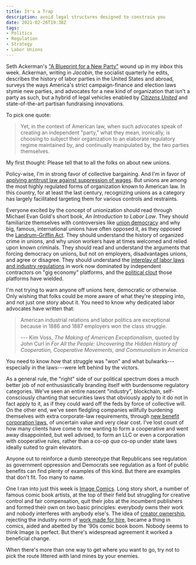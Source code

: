 ```yaml
---
title: It's a Trap
description: avoid legal structures designed to constrain you
date: 2021-02-26T19:38Z
tags:
- Politics
- Regulation
- Strategy
- Labor Unions
---
```


Seth Ackerman's ["A Blueprint for a New Party"](https://www.jacobinmag.com/2016/11/bernie-sanders-democratic-labor-party-ackerman/) wound up in my inbox this week.  Ackerman, writing in _Jacobin_, the socialist quarterly he edits, describes the history of labor parties in the United States and abroad, surveys the ways America's strict campaign-finance and election laws stymie new parties, and advocates for a new kind of organization that isn't a party as such, but a hybrid of legal vehicles enabled by [_Citizens United_](https://en.wikipedia.org/wiki/Citizens_United_v._FEC) and state-of-the-art partisan fundraising innovations.

To pick one quote:

> Yet, in the context of American law, when such advocates speak of creating an independent "party," what they mean, ironically, is choosing to subject their organization to an elaborate regulatory regime maintained by, and continually manipulated by, the two parties themselves.

My first thought: Please tell that to all the folks on about new unions.

Policy-wise, I'm in strong favor of collective bargaining.  And I'm in favor of [applying antitrust law against suppression of wages](https://en.wikipedia.org/wiki/High-Tech_Employee_Antitrust_Litigation).  But unions are among the most highly regulated forms of organization known to American law.  In this country, for at least the last century, recognizing unions as a category has largely facilitated targeting them for various controls and restraints.

Everyone excited by the concept of unionization should read through Michael Evan Gold's short book, _An Introduction to Labor Law_.  They should familiarize themselves with controversies like [union democracy](https://en.wikipedia.org/wiki/Union_democracy) and why big, famous, international unions have often opposed it, as they opposed the [Landrum-Griffin Act](https://en.wikipedia.org/wiki/Labor_Management_Reporting_and_Disclosure_Act_of_1959).  They should understand the history of organized crime in unions, and why union workers have at times welcomed and relied upon known criminals.  They should read and understand the arguments that forcing democracy on unions, but not on employers, disadvantages unions, and agree or disagree.  They should understand the [interplay of labor laws and industry regulations](https://papers.ssrn.com/sol3/papers.cfm?abstract_id=2921486) in work now dominated by independent contractors on "gig economy" platforms, and the [political clout](https://en.wikipedia.org/wiki/2020_California_Proposition_22) those platforms have wielded.

I'm not trying to warn anyone off unions here, democratic or otherwise.  Only wishing that folks could be more aware of what they're stepping into, and not just one story about it.  You need to know why dedicated labor advocates have written that:

> American industrial relations and labor politics are exceptional because in 1886 and 1887 employers won the class struggle.
>
> --- Kim Voss, _The Making of American Exceptionalism_, quoted by John Curl in _For All the People: Uncovering the Hidden History of Cooperation, Cooperative Movements, and Communalism in America_

You need to know _how_ that struggle was "won" and what bulwarks---especially in the laws---were left behind by the victors.

As a general rule, the "right" side of our political spectrum does a much better job of _not_ enthusiastically branding itself with burdensome regulatory categories.  We've seen an entire nascent "industry", blockchain, self-consciously chanting that securities laws that obviously apply to it do not in fact apply to it, as if they could ward off the feds by force of collective will.  On the other end, we've seen fledgling companies willfully burdening themselves with extra corporate-law requirements, through [new benefit corporation laws](https://en.wikipedia.org/wiki/Benefit_corporation), of uncertain value and very clear cost.  I've lost count of how many clients have come to me wanting to form a cooperative and went away disappointed, but well advised, to form an LLC or even a corporation with cooperative rules, rather than a co-op _qua_ co-op under state laws ideally suited to grain elevators.

Anyone out to reinforce a dumb stereotype that Republicans see regulation as government oppression and Democrats see regulation as a font of public benefits can find plenty of examples of this kind.  But there are examples that don't fit.  Too many to name.

One I ran into just this week is [Image Comics](https://en.wikipedia.org/wiki/Image_Comics).  Long story short, a number of famous comic book artists, at the top of their field but struggling for creative control and fair compensation, quit their jobs at the incumbent publishers and formed their own on two basic principles: everybody owns their work and nobody interferes with anybody else's.  The idea of [creator ownership](https://en.wikipedia.org/wiki/Creator_ownership_in_comics), rejecting the industry norm of [work made for hire](https://en.wikipedia.org/wiki/Work_for_hire), became a thing in comics, aided and abetted by the '90s comic book boom.  Nobody seems to think Image is perfect.  But there's widespread agreement it worked a beneficial change.

When there's more than one way to get where you want to go, try not to pick the route littered with land mines by your enemies.
